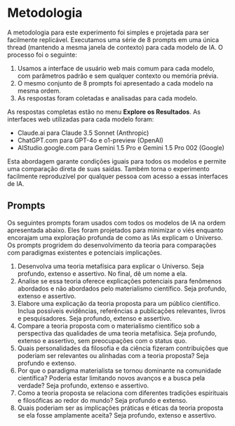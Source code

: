 # Metodologia

A metodologia para este experimento foi simples e projetada para ser facilmente replicável. Executamos uma série de 8 prompts em uma única thread (mantendo a mesma janela de contexto) para cada modelo de IA. O processo foi o seguinte:

1. Usamos a interface de usuário web mais comum para cada modelo, com parâmetros padrão e sem qualquer contexto ou memória prévia.
2. O mesmo conjunto de 8 prompts foi apresentado a cada modelo na mesma ordem.
3. As respostas foram coletadas e analisadas para cada modelo. 

As respostas completas estão no menu **Explore os Resultados**. As interfaces web utilizadas para cada modelo foram:

- Claude.ai para Claude 3.5 Sonnet (Anthropic)
- ChatGPT.com para GPT-4o e o1-preview (OpenAI)
- AIStudio.google.com para Gemini 1.5 Pro e Gemini 1.5 Pro 002 (Google)

Esta abordagem garante condições iguais para todos os modelos e permite uma comparação direta de suas saídas. Também torna o experimento facilmente reproduzível por qualquer pessoa com acesso a essas interfaces de IA.

## Prompts

Os seguintes prompts foram usados com todos os modelos de IA na ordem apresentada abaixo. Eles foram projetados para minimizar o viés enquanto encorajam uma exploração profunda de como as IAs explicam o Universo. Os prompts progridem do desenvolvimento da teoria para comparações com paradigmas existentes e potenciais implicações.

1. Desenvolva uma teoria metafísica para explicar o Universo. Seja profundo, extenso e assertivo. No final, dê um nome a ela.
2. Analise se essa teoria oferece explicações potenciais para fenômenos abordados e não abordados pelo materialismo científico. Seja profundo, extenso e assertivo.
3. Elabore uma explicação da teoria proposta para um público científico. Inclua possíveis evidências, referências a publicações relevantes, livros e pesquisadores. Seja profundo, extenso e assertivo.
4. Compare a teoria proposta com o materialismo científico sob a perspectiva das qualidades de uma teoria metafísica. Seja profundo, extenso e assertivo, sem preocupações com o status quo.
5. Quais personalidades da filosofia e da ciência fizeram contribuições que poderiam ser relevantes ou alinhadas com a teoria proposta? Seja profundo e extenso.
6. Por que o paradigma materialista se tornou dominante na comunidade científica? Poderia estar limitando novos avanços e a busca pela verdade? Seja profundo, extenso e assertivo.
7. Como a teoria proposta se relaciona com diferentes tradições espirituais e filosóficas ao redor do mundo? Seja profundo e extenso.
8. Quais poderiam ser as implicações práticas e éticas da teoria proposta se ela fosse amplamente aceita? Seja profundo, extenso e assertivo.
